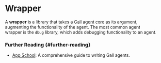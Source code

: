 # Wrapper

A **wrapper** is a library that takes a [Gall](gall.md) [agent](agent.md) [core](core.md) as its argument, augmenting the functionality of the agent. The most common agent wrapper is the `dbug` library, which adds debugging functionality to an agent.

### Further Reading {#further-reading}

- [App School](../courses/app-school): A comprehensive guide to writing Gall agents.
